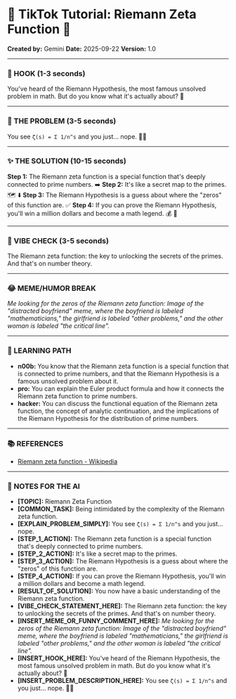 
# 🎵 TikTok Tutorial: Riemann Zeta Function 🎵

**Created by:** Gemini
**Date:** 2025-09-22
**Version:** 1.0

---

### 🤩 HOOK (1-3 seconds)

You've heard of the Riemann Hypothesis, the most famous unsolved problem in math. But do you know what it's actually about? 🤯

---

### 🤔 THE PROBLEM (3-5 seconds)

You see `ζ(s) = Σ 1/n^s` and you just... nope. 😵‍💫

---

### ✨ THE SOLUTION (10-15 seconds)

**Step 1:** The Riemann zeta function is a special function that's deeply connected to prime numbers. ➡️
**Step 2:** It's like a secret map to the primes. 🗺️ ⬇️
**Step 3:** The Riemann Hypothesis is a guess about where the "zeros" of this function are. ✅
**Step 4:** If you can prove the Riemann Hypothesis, you'll win a million dollars and become a math legend. 💰 🎉

---

### 💅 VIBE CHECK (3-5 seconds)

The Riemann zeta function: the key to unlocking the secrets of the primes. And that's on number theory.

---

### 😂 MEME/HUMOR BREAK

*Me looking for the zeros of the Riemann zeta function:*
*Image of the "distracted boyfriend" meme, where the boyfriend is labeled "mathematicians," the girlfriend is labeled "other problems," and the other woman is labeled "the critical line".*

---

### 🧠 LEARNING PATH

*   **n00b:** You know that the Riemann zeta function is a special function that is connected to prime numbers, and that the Riemann Hypothesis is a famous unsolved problem about it.
*   **pro:** You can explain the Euler product formula and how it connects the Riemann zeta function to prime numbers.
*   **hacker:** You can discuss the functional equation of the Riemann zeta function, the concept of analytic continuation, and the implications of the Riemann Hypothesis for the distribution of prime numbers.

---

### 📚 REFERENCES

*   [Riemann zeta function - Wikipedia](https://en.wikipedia.org/wiki/Riemann_zeta_function)

---

### 📝 NOTES FOR THE AI

*   **[TOPIC]:** Riemann Zeta Function
*   **[COMMON_TASK]:** Being intimidated by the complexity of the Riemann zeta function.
*   **[EXPLAIN_PROBLEM_SIMPLY]:** You see `ζ(s) = Σ 1/n^s` and you just... nope.
*   **[STEP_1_ACTION]:** The Riemann zeta function is a special function that's deeply connected to prime numbers.
*   **[STEP_2_ACTION]:** It's like a secret map to the primes.
*   **[STEP_3_ACTION]:** The Riemann Hypothesis is a guess about where the "zeros" of this function are.
*   **[STEP_4_ACTION]:** If you can prove the Riemann Hypothesis, you'll win a million dollars and become a math legend.
*   **[RESULT_OF_SOLUTION]:** You now have a basic understanding of the Riemann zeta function.
*   **[VIBE_CHECK_STATEMENT_HERE]:** The Riemann zeta function: the key to unlocking the secrets of the primes. And that's on number theory.
*   **[INSERT_MEME_OR_FUNNY_COMMENT_HERE]:** *Me looking for the zeros of the Riemann zeta function:*
*Image of the "distracted boyfriend" meme, where the boyfriend is labeled "mathematicians," the girlfriend is labeled "other problems," and the other woman is labeled "the critical line".*
*   **[INSERT_HOOK_HERE]:** You've heard of the Riemann Hypothesis, the most famous unsolved problem in math. But do you know what it's actually about? 🤯
*   **[INSERT_PROBLEM_DESCRIPTION_HERE]:** You see `ζ(s) = Σ 1/n^s` and you just... nope. 😵‍💫
